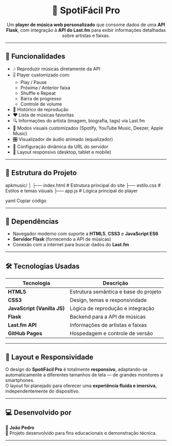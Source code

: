 <h1 align="center">🎵 SpotiFácil Pro</h1>

<p align="center">
  Um <strong>player de música web personalizado</strong> que consome dados de uma <strong>API Flask</strong>, com integração à <strong>API do Last.fm</strong> para exibir informações detalhadas sobre artistas e faixas.
</p>

---

## 🚀 Funcionalidades

- 🎶 Reproduzir músicas diretamente da API  
- 🎚️ Player customizado com:
  - Play / Pause  
  - Próxima / Anterior faixa  
  - Shuffle e Repeat  
  - Barra de progresso  
  - Controle de volume  
- 📜 Histórico de reprodução  
- ❤️ Lista de músicas favoritas  
- 🔍 Informações do artista (imagem, biografia, tags) via Last.fm  
- 🌈 Modos visuais customizados (Spotify, YouTube Music, Deezer, Apple Music)  
- 🎛️ Visualizador de áudio animado (equalizador)  
- 📡 Configuração dinâmica da URL do servidor  
- 📱 Layout responsivo (desktop, tablet e mobile)

---

## 📂 Estrutura do Projeto

apkmusic/
│
├── index.html # Estrutura principal do site
├── estilo.css # Estilos e temas visuais
├── app.js # Lógica principal do player

yaml
Copiar código

---

## 📌 Dependências

- Navegador moderno com suporte a **HTML5**, **CSS3** e **JavaScript ES6**  
- **Servidor Flask** (fornecendo a API de músicas)  
- Conexão com a internet para buscar dados do **Last.fm**

---

## 🛠 Tecnologias Usadas

| Tecnologia | Descrição |
|-------------|------------|
| **HTML5** | Estrutura semântica e base do projeto |
| **CSS3** | Design, temas e responsividade |
| **JavaScript (Vanilla JS)** | Lógica de reprodução e integração |
| **Flask** | Backend para a API de músicas |
| **Last.fm API** | Informações de artistas e faixas |
| **GitHub Pages** | Hospedagem e controle de versão |

---

## 🎨 Layout e Responsividade

O design do **SpotiFácil Pro** é totalmente **responsivo**, adaptando-se automaticamente a diferentes tamanhos de tela — de grandes monitores a smartphones.  
O layout foi planejado para oferecer uma **experiência fluida e imersiva**, independentemente do dispositivo.

---

## 💻 Desenvolvido por

👤 **João Pedro**  
📅 Projeto desenvolvido para fins educacionais e demonstração técnica.  

---
